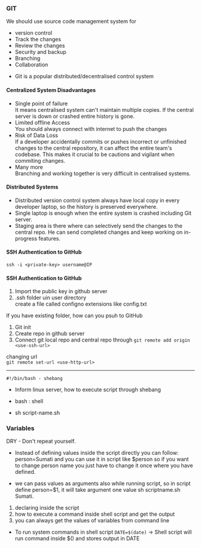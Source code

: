 ### GIT

We should use source code management system for 
* version control
* Track the changes
* Review the changes
* Security and backup
* Branching
* Collaboration

- Git is a popular distributed/decentralised control system

#### Centralized System Disadvantages
* Single point of failure </br>
    It means centralised system can't maintain multiple copies. If the central server is down or crashed entire history is gone.
* Limited offline Access </br>
    You should always connect with internet to push the changes
* Risk of Data Loss </br>
    If a developer accidentally commits or pushes incorrect or unfinished changes to the central repository, it can affect the entire team's codebase. This makes it crucial to be cautions and vigilant when commiting changes.
* Many more </br>
     Branching and working together is very difficult in centralised systems.

#### Distributed Systems
* Distributed version control system always have local copy in every developer laptop, so the history is preserved everywhere.
* Single laptop is enough when the entire system is crashed including Git server.
* Staging area is there where can selectively send the changes to the central repo. He can send completed changes and keep working on in-progress features.

#### SSH Authentication to GitHub
`ssh -i <private-key> username@IP`

#### SSH Authentication to GitHub
1. Import the public key in github server </br>
2. .ssh folder uin user directory </br>
       create a file called configno extensions like config.txt </br>

If you have existing folder, how can you psuh to GitHub </br>
1. Git init
2. Create repo in github server
3. Connect git local repo and central repo through 
       `git remote add origin <use-ssh-url>` </br>

changing url </br>
`git remote set-url <use-http-url>`

---

`#!/bin/bash - shebang`
- Inform linux server, how to execute script through shebang

- bash : shell
- sh script-name.sh

### Variables
DRY - Don't repeat yourself. </br>

* Instead of defining values inside the script directly you can follow:
person=Sumati and you can use it in script like $person so if you want to change person name you just have to change it once where you have defined. </br>

* we can pass values as arguments also while running script, so in script define
person=$1, it will take argument one value sh scriptname.sh Sumati. </br>

1. declaring inside the script 
2. how to execute a command inside shell script and get the output
3. you can always get the values of variables from command line

* To run system commands in shell script
`DATE=$(date)` -> Shell script will run command inside $() and stores output in DATE </br>

